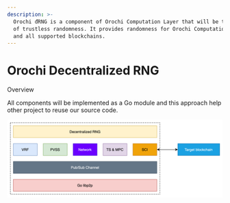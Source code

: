 ```yaml
---
description: >-
  Orochi đRNG is a component of Orochi Computation Layer that will be the source
  of trustless randomness. It provides randomness for Orochi Computation Layer
  and all supported blockchains.
---
```


# Orochi Decentralized RNG

Overview

All components will be implemented as a Go module and this approach help other project to reuse our source code.

![Architecture of Orochi đRNG full-node](<../../.gitbook/assets/image (1).png>)
